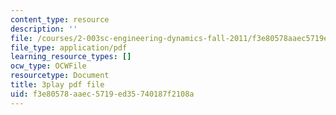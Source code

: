 ```yaml
---
content_type: resource
description: ''
file: /courses/2-003sc-engineering-dynamics-fall-2011/f3e80578aaec5719ed35740187f2108a_mB_rrEN_Ltc.pdf
file_type: application/pdf
learning_resource_types: []
ocw_type: OCWFile
resourcetype: Document
title: 3play pdf file
uid: f3e80578-aaec-5719-ed35-740187f2108a
---
```

